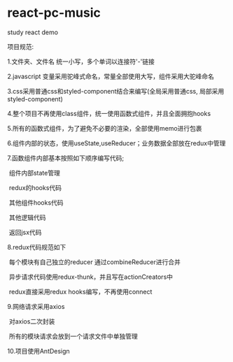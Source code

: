 # react-pc-music
study react demo

项目规范:

1.文件夹、文件名 统一小写，多个单词以连接符'-'链接  

2.javascript 变量采用驼峰式命名，常量全部使用大写，组件采用大驼峰命名

3.css采用普通css和styled-component结合来编写(全局采用普通css, 局部采用styled-component)

4.整个项目不再使用class组件，统一使用函数式组件，并且全面拥抱hooks

5.所有的函数式组件，为了避免不必要的渲染，全部使用memo进行包裹

6.组件内部的状态，使用useState,useReducer；业务数据全部放在redux中管理

7.函数组件内部基本按照如下顺序编写代码;

​	组件内部state管理

​	redux的hooks代码

​	其他组件hooks代码

​	其他逻辑代码

​	返回jsx代码		

8.redux代码规范如下

​	每个模块有自己独立的reducer 通过combineReducer进行合并

​	异步请求代码使用redux-thunk，并且写在actionCreators中

​	redux直接采用redux hooks编写，不再使用connect

9.网络请求采用axios

​	对axios二次封装

​	所有的模块请求会放到一个请求文件中单独管理

10.项目使用AntDesign

​	

